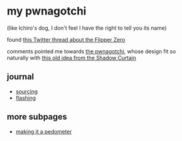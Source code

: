 # my pwnagotchi

(like Ichiro's dog, I don't feel I have the right to tell you its name)

found [this Twitter thread about the Flipper Zero](https://twitter.com/pry0cc/status/1262060004414275585)

comments pointed me towards [the pwnagotchi](https://pwnagotchi.ai/), whose design fit so naturally with [this old idea from the Shadow Curtain](8a752277-0d93-426d-aa5f-d799cce7be45.md)

## journal

- [sourcing](4b89bd02-c219-4f92-ac90-a024d9dc45b0.md)
- [flashing](65eed004-aa73-4960-83ed-39bca7bb3d30.md)

## more subpages

- [making it a pedometer](4e579d0b-81ef-40fb-a444-7bfed90fc4c2.md)

